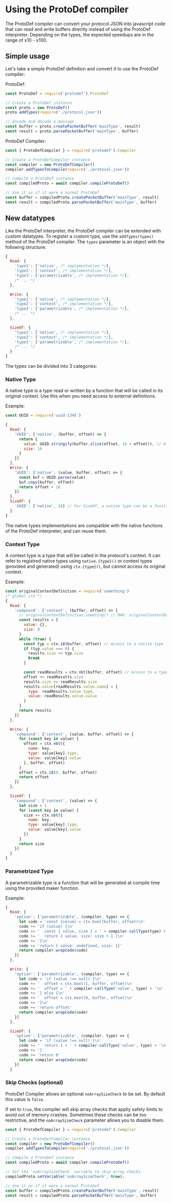 # Using the ProtoDef compiler

The ProtoDef compiler can convert your protocol JSON into javascript code that can read and write buffers directly instead of using the ProtoDef interpreter. Depending on the types, the expected speedups are in the range of x10 - x100.

## Simple usage

Let's take a simple ProtoDef definition and convert it to use the ProtoDef compiler:

ProtoDef:
```javascript
const ProtoDef = require('protodef').ProtoDef

// Create a ProtoDef instance
const proto = new ProtoDef()
proto.addTypes(require('./protocol.json'))

// Encode and decode a message
const buffer = proto.createPacketBuffer('mainType', result)
const result = proto.parsePacketBuffer('mainType', buffer)
```

ProtoDef Compiler:
```javascript
const { ProtoDefCompiler } = require('protodef').Compiler

// Create a ProtoDefCompiler instance
const compiler = new ProtoDefCompiler()
compiler.addTypesToCompile(require('./protocol.json'))

// Compile a ProtoDef instance
const compiledProto = await compiler.compileProtoDef()

// Use it as if it were a normal ProtoDef
const buffer = compiledProto.createPacketBuffer('mainType', result)
const result = compiledProto.parsePacketBuffer('mainType', buffer)
```

## New datatypes

Like the ProtoDef interpreter, the ProtoDef compiler can be extended with custom datatypes. To register a custom type, use the `addTypes(types)` method of the ProtoDef compiler. The `types` parameter is an object with the following structure:

```javascript
{
  Read: {
    'type1': ['native', /* implementation */],
    'type2': ['context', /* implementation */],
    'type3': ['parametrizable', /* implementation */],
    /* ... */
  },

  Write: {
    'type1': ['native', /* implementation */],
    'type2': ['context', /* implementation */],
    'type3': ['parametrizable', /* implementation */],
    /* ... */
  },

  SizeOf: {
    'type1': ['native', /* implementation */],
    'type2': ['context', /* implementation */],
    'type3': ['parametrizable', /* implementation */],
    /* ... */
  }
}
```

The types can be divided into 3 categories:

### Native Type

A native type is a type read or written by a function that will be called in its original context. Use this when you need access to external definitions.

Example:
```javascript
const UUID = require('uuid-1345')

{
  Read: {
    'UUID': ['native', (buffer, offset) => {
      return {
        value: UUID.stringify(buffer.slice(offset, 16 + offset)), // A native type can access all captured definitions
        size: 16
      }
    }]
  },
  Write: {
    'UUID': ['native', (value, buffer, offset) => {
      const buf = UUID.parse(value)
      buf.copy(buffer, offset)
      return offset + 16
    }]
  },
  SizeOf: {
    'UUID': ['native', 16] // For SizeOf, a native type can be a function or directly an integer
  }
}
```

The native types implementations are compatible with the native functions of the ProtoDef interpreter, and can reuse them.

### Context Type

A context type is a type that will be called in the protocol's context. It can refer to registred native types using `native.{type}()` or context types (provided and generated) using `ctx.{type}()`, but cannot access its original context.

Example:
```javascript
const originalContextDefinition = require('something')
/* global ctx */
{
  Read: {
    'compound': ['context', (buffer, offset) => {
      // originalContextDefinition.someting() // BAD: originalContextDefinition cannot be accessed in a context type
      const results = {
        value: {},
        size: 0
      }
      while (true) {
        const typ = ctx.i8(buffer, offset) // Access to a native type (that was copied in the context)
        if (typ.value === 0) {
          results.size += typ.size
          break
        }

        const readResults = ctx.nbt(buffer, offset) // Access to a type that was compiled and placed in the context
        offset += readResults.size
        results.size += readResults.size
        results.value[readResults.value.name] = {
          type: readResults.value.type,
          value: readResults.value.value
        }
      }
      return results
    }]
  },

  Write: {
    'compound': ['context', (value, buffer, offset) => {
      for (const key in value) {
        offset = ctx.nbt({
          name: key,
          type: value[key].type,
          value: value[key].value
        }, buffer, offset)
      }
      offset = ctx.i8(0, buffer, offset)
      return offset
    }]
  },

  SizeOf: {
    'compound': ['context', (value) => {
      let size = 1
      for (const key in value) {
        size += ctx.nbt({
          name: key,
          type: value[key].type,
          value: value[key].value
        })
      }
      return size
    }]
  }
}
```

### Parametrized Type

A parametrizable type is a function that will be generated at compile time using the provided maker function.

Example:
```javascript
{
  Read: {
    'option': ['parametrizable', (compiler, type) => {
      let code = 'const {value} = ctx.bool(buffer, offset)\n'
      code += 'if (value) {\n'
      code += '  const { value, size } = ' + compiler.callType(type) + '\n'
      code += '  return { value, size: size + 1 }\n'
      code += '}\n'
      code += 'return { value: undefined, size: 1}'
      return compiler.wrapCode(code)
    }]
  },

  Write: {
    'option': ['parametrizable', (compiler, type) => {
      let code = 'if (value !== null) {\n'
      code += '  offset = ctx.bool(1, buffer, offset)\n'
      code += '  offset = ' + compiler.callType('value', type) + '\n'
      code += '} else {\n'
      code += '  offset = ctx.bool(0, buffer, offset)\n'
      code += '}\n'
      code += 'return offset'
      return compiler.wrapCode(code)
    }]
  },

  SizeOf: {
    'option': ['parametrizable', (compiler, type) => {
      let code = 'if (value !== null) {\n'
      code += '  return 1 + ' + compiler.callType('value', type) + '\n'
      code += '}'
      code += 'return 0'
      return compiler.wrapCode(code)
    }]
  }
```

### Skip Checks (optional)

ProtoDef Compiler allows an optional `noArraySizeCheck` to be set. By default this value is `false`.

If set to `true`, the compiler will skip array checks that appliy safety limits to avoid out of memory crashes. Sometimes these checks can be too restrictive, and the `noArraySizeCheck` parameter allows you to disable them.

```javascript
const { ProtoDefCompiler } = require('protodef').Compiler

// Create a ProtoDefCompiler instance
const compiler = new ProtoDefCompiler()
compiler.addTypesToCompile(require('./protocol.json'))

// Compile a ProtoDef instance
const compiledProto = await compiler.compileProtoDef()

// Set the `noArraySizeCheck` variable to skip array checks.
compiledProto.setVariable('noArraySizeCheck', true);

// Use it as if it were a normal ProtoDef
const buffer = compiledProto.createPacketBuffer('mainType', result)
const result = compiledProto.parsePacketBuffer('mainType', buffer)
```